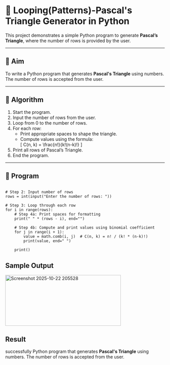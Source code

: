 # 🔺 Looping(Patterns)-Pascal's Triangle Generator in Python

This project demonstrates a simple Python program to generate **Pascal’s Triangle**, where the number of rows is provided by the user.

---

## 🎯 Aim

To write a Python program that generates **Pascal's Triangle** using numbers. The number of rows is accepted from the user.

---

## 🧠 Algorithm

1. Start the program.
2. Input the number of rows from the user.
3. Loop from 0 to the number of rows.
4. For each row:
   - Print appropriate spaces to shape the triangle.
   - Compute values using the formula:  
     \[
     C(n, k) = \frac{n!}{k!(n-k)!}
     \]
5. Print all rows of Pascal’s Triangle.
6. End the program.

---

## 🧪 Program
```pyimport math

# Step 2: Input number of rows
rows = int(input("Enter the number of rows: "))

# Step 3: Loop through each row
for i in range(rows):
    # Step 4a: Print spaces for formatting
    print(" " * (rows - i), end="")

    # Step 4b: Compute and print values using binomial coefficient
    for j in range(i + 1):
        value = math.comb(i, j)  # C(n, k) = n! / (k! * (n-k)!)
        print(value, end=" ")
    
    print()  
```
## Sample Output

<img width="365" height="160" alt="Screenshot 2025-10-22 205528" src="https://github.com/user-attachments/assets/6c5b5c7a-f65e-4d7c-baa2-f0ceea2b7238" />

## Result
successfully Python program that generates **Pascal's Triangle** using numbers. The number of rows is accepted from the user.
